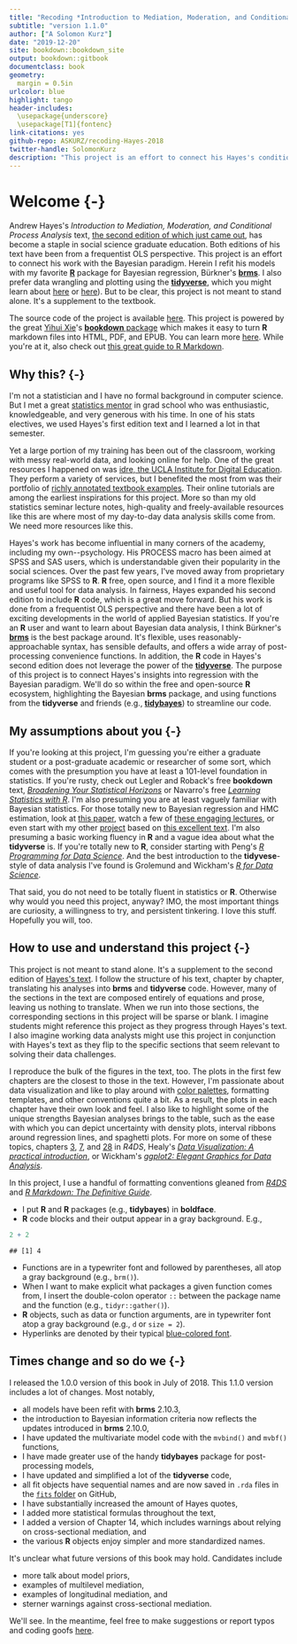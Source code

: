 ```yaml
--- 
title: "Recoding *Introduction to Mediation, Moderation, and Conditional Process Analysis*"
subtitle: "version 1.1.0"
author: ["A Solomon Kurz"]
date: "2019-12-20"
site: bookdown::bookdown_site
output: bookdown::gitbook
documentclass: book
geometry:
  margin = 0.5in
urlcolor: blue
highlight: tango
header-includes:
  \usepackage{underscore}
  \usepackage[T1]{fontenc}
link-citations: yes
github-repo: ASKURZ/recoding-Hayes-2018
twitter-handle: SolomonKurz
description: "This project is an effort to connect his Hayes's conditional process analysis work with the Bayesian paradigm. Herein I refit his models with my favorite R package for Bayesian regression, Bürkner's brms, and use the tidyverse for data manipulation and plotting."
---
```


# Welcome {-}

Andrew Hayes's *Introduction to Mediation, Moderation, and Conditional Process Analysis*  text, [the second edition of which just came out](http://afhayes.com/introduction-to-mediation-moderation-and-conditional-process-analysis.html), has become a staple in social science graduate education. Both editions of his text have been from a frequentist OLS perspective. This project is an effort to connect his work with the Bayesian paradigm. Herein I refit his models with my favorite [**R**](https://www.r-bloggers.com/why-use-r-five-reasons/) package for Bayesian regression, Bürkner's [**brms**](https://github.com/paul-buerkner/brms). I also prefer data wrangling and plotting using the [**tidyverse**](https://www.tidyverse.org), which you might learn about [here](http://r4ds.had.co.nz/transform.html) or [here](http://style.tidyverse.org)). But to be clear, this project is not meant to stand alone. It's a supplement to the textbook. 

The source code of the project is available [here](https://github.com/ASKurz/recoding_Introduction_to_Mediation_Moderation_and_Conditional_Process_Analysis). This project is powered by the great [Yihui Xie](https://twitter.com/xieyihui)'s [**bookdown** package](https://bookdown.org) which makes it easy to turn **R** markdown files into HTML, PDF, and EPUB. You can learn more [here](https://bookdown.org/yihui/bookdown/). While you're at it, also check out [this great guide to R Markdown](https://bookdown.org/yihui/rmarkdown/).

## Why this? {-}

I'm not a statistician and I have no formal background in computer science. But I met a great [statistics mentor](https://pharmacy.olemiss.edu/blog/team/dr-john-p-bentley/) in grad school who was enthusiastic, knowledgeable, and very generous with his time. In one of his stats electives, we used Hayes's first edition text and I learned a lot in that semester. 

Yet a large portion of my training has been out of the classroom, working with messy real-world data, and looking online for help. One of the great resources I happened on was [idre, the UCLA Institute for Digital Education](https://stats.idre.ucla.edu). They perform a variety of services, but I benefited the most from was their portfolio of [richly annotated textbook examples](https://stats.idre.ucla.edu/other/examples/). Their online tutorials are among the earliest inspirations for this project. More so than my old statistics seminar lecture notes, high-quality and freely-available resources like this are where most of my day-to-day data analysis skills come from. We need more resources like this.

Hayes's work has become influential in many corners of the academy, including my own--psychology. His PROCESS macro has been aimed at SPSS and SAS users, which is understandable given their popularity in the social sciences. Over the past few years, I've moved away from proprietary programs like SPSS to **R**. **R** free, open source, and I find it a more flexible and useful tool for data analysis. In fairness, Hayes expanded his second edition to include **R** code, which is a great move forward. But his work is done from a frequentist OLS perspective and there have been a lot of exciting developments in the world of applied Bayesian statistics. If you're an **R** user and want to learn about Bayesian data analysis, I think Bürkner's [**brms**](https://github.com/paul-buerkner/brms) is the best package around. It's flexible, uses reasonably-approachable syntax, has sensible defaults, and offers a wide array of post-processing convenience functions. In addition, the **R** code in Hayes's second edition does not leverage the power of the [**tidyverse**](https://www.tidyverse.org). The purpose of this project is to connect Hayes's insights into regression with the Bayesian paradigm. We'll do so within the free and open-source **R** ecosystem, highlighting the Bayesian **brms** package, and using functions from the **tidyverse** and friends (e.g., [**tidybayes**](https://mjskay.github.io/tidybayes/index.html)) to streamline our code. 

## My assumptions about you {-}

If you're looking at this project, I'm guessing you're either a graduate student or a post-graduate academic or researcher of some sort, which comes with the presumption you have at least a 101-level foundation in statistics. If you're rusty, check out Legler and Roback's free **bookdown** text, [*Broadening Your Statistical Horizons*](https://bookdown.org/roback/bookdown-bysh/) or Navarro's free [*Learning Statistics with R*](https://learningstatisticswithr.com/). I'm also presuming you are at least vaguely familiar with Bayesian statistics. For those totally new to Bayesian regression and HMC estimation, look at [this paper](https://cran.r-project.org/web/packages/brms/vignettes/brms_overview.pdf), watch a few of [these engaging lectures](https://www.youtube.com/channel/UCNJK6_DZvcMqNSzQdEkzvzA/playlists), or even start with my other [project](https://github.com/ASKurz/Statistical_Rethinking_with_brms_ggplot2_and_the_tidyverse) based on [this excellent text](https://xcelab.net/rm/statistical-rethinking/). I'm also presuming a basic working fluency in **R** and a vague idea about what the **tidyverse** is. If you're totally new to **R**, consider starting with Peng's [*R Programming for Data Science*](https://bookdown.org/rdpeng/rprogdatascience/). And the best introduction to the **tidyvese**-style of data analysis I've found is Grolemund and Wickham's [*R for Data Science*](http://r4ds.had.co.nz).

That said, you do not need to be totally fluent in statistics or **R**. Otherwise why would you need this project, anyway? IMO, the most important things are curiosity, a willingness to try, and persistent tinkering. I love this stuff. Hopefully you will, too.

## How to use and understand this project {-}

This project is not meant to stand alone. It's a supplement to the second edition of [Hayes's text](http://afhayes.com/introduction-to-mediation-moderation-and-conditional-process-analysis.html). I follow the structure of his text, chapter by chapter, translating his analyses into **brms** and **tidyverse** code. However, many of the sections in the text are composed entirely of equations and prose, leaving us nothing to translate. When we run into those sections, the corresponding sections in this project will be sparse or blank. I imagine students might reference this project as they progress through Hayes's text. I also imagine working data analysts might use this project in conjunction with Hayes's text as they flip to the specific sections that seem relevant to solving their data challenges. 

I reproduce the bulk of the figures in the text, too. The plots in the first few chapters are the closest to those in the text. However, I'm passionate about data visualization and like to play around with [color palettes](https://github.com/EmilHvitfeldt/r-color-palettes), formatting templates, and other conventions quite a bit. As a result, the plots in each chapter have their own look and feel. I also like to highlight some of the unique strengths Bayesian analyses brings to the table, such as the ease with which you can depict uncertainty with density plots, interval ribbons around regression lines, and spaghetti plots. For more on some of these topics, chapters [3](http://r4ds.had.co.nz/data-visualisation.html), [7](http://r4ds.had.co.nz/exploratory-data-analysis.html), and [28](http://r4ds.had.co.nz/graphics-for-communication.html) in *R4DS*, Healy's [*Data Visualization: A practical introduction*](https://socviz.co), or Wickham's [*ggplot2: Elegant Graphics for Data Analysis*](https://ggplot2-book.org/).

In this project, I use a handful of formatting conventions gleaned from [*R4DS*](http://r4ds.had.co.nz/introduction.html#running-r-code) and [*R Markdown: The Definitive Guide*](https://bookdown.org/yihui/rmarkdown/software-info.html). 

* I put **R** and **R** packages (e.g., **tidybayes**) in **boldface**.
* **R** code blocks and their output appear in a gray background. E.g., 


```r
2 + 2
```

```
## [1] 4
```

* Functions are in a typewriter font and followed by parentheses, all atop a gray background (e.g., `brm()`).
* When I want to make explicit what packages a given function comes from, I insert the double-colon operator `::` between the package name and the function (e.g., `tidyr::gather()`).
* **R** objects, such as data or function arguments, are in typewriter font atop a gray background (e.g., `d` or `size = 2`).
* Hyperlinks are denoted by their typical [blue-colored font](https://www.afhayes.com/introduction-to-mediation-moderation-and-conditional-process-analysis.html).

## Times change and so do we {-}

I released the 1.0.0 version of this book in July of 2018. This 1.1.0 version includes a lot of changes. Most notably,

* all models have been refit with **brms** 2.10.3,
* the introduction to Bayesian information criteria now reflects the updates introduced in **brms** 2.10.0,
* I have updated the multivariate model code with the `mvbind()` and `mvbf()` functions,
* I have made greater use of the handy **tidybayes** package for post-processing models,
* I have updated and simplified a lot of the **tidyverse** code,
* all fit objects have sequential names and are now saved in `.rda` files in the [`fits` folder](https://github.com/ASKurz/recoding-Hayes-2018/tree/master/fits) on GitHub,
* I have substantially increased the amount of Hayes quotes,
* I added more statistical formulas throughout the text,
* I added a version of Chapter 14, which includes warnings about relying on cross-sectional mediation, and
* the various **R** objects enjoy simpler and more standardized names.

It's unclear what future versions of this book may hold. Candidates include

* more talk about model priors,
* examples of multilevel mediation,
* examples of longitudinal mediation, and
* sterner warnings against cross-sectional mediation.

We'll see. In the meantime, feel free to make suggestions or report typos and coding goofs [here](https://github.com/ASKurz/recoding-Hayes-2018/issues).

